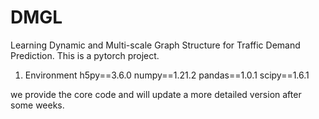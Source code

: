 # DMGL
Learning Dynamic and Multi-scale Graph Structure  for Traffic Demand Prediction.
This is a pytorch project.
1. Environment
h5py==3.6.0
numpy==1.21.2
pandas==1.0.1
scipy==1.6.1

we provide the core code and will update a more detailed version after some weeks.
